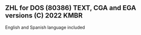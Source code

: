 ZHL for DOS (80386) 
TEXT, CGA and EGA versions
(C) 2022 KMBR
--------------------------------------

English and Spanish language included 

  
